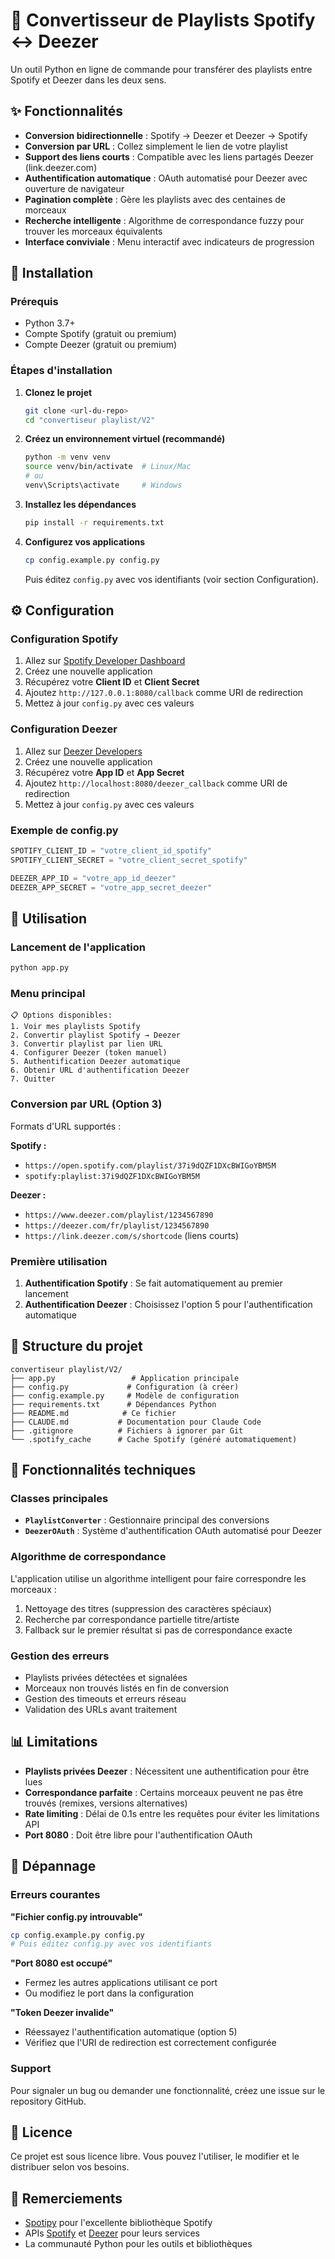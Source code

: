 # 🎵 Convertisseur de Playlists Spotify ↔ Deezer

Un outil Python en ligne de commande pour transférer des playlists entre Spotify et Deezer dans les deux sens.

## ✨ Fonctionnalités

- **Conversion bidirectionnelle** : Spotify → Deezer et Deezer → Spotify
- **Conversion par URL** : Collez simplement le lien de votre playlist
- **Support des liens courts** : Compatible avec les liens partagés Deezer (link.deezer.com)
- **Authentification automatique** : OAuth automatisé pour Deezer avec ouverture de navigateur
- **Pagination complète** : Gère les playlists avec des centaines de morceaux
- **Recherche intelligente** : Algorithme de correspondance fuzzy pour trouver les morceaux équivalents
- **Interface conviviale** : Menu interactif avec indicateurs de progression

## 🚀 Installation

### Prérequis
- Python 3.7+
- Compte Spotify (gratuit ou premium)
- Compte Deezer (gratuit ou premium)

### Étapes d'installation

1. **Clonez le projet**
   ```bash
   git clone <url-du-repo>
   cd "convertiseur playlist/V2"
   ```

2. **Créez un environnement virtuel (recommandé)**
   ```bash
   python -m venv venv
   source venv/bin/activate  # Linux/Mac
   # ou
   venv\Scripts\activate     # Windows
   ```

3. **Installez les dépendances**
   ```bash
   pip install -r requirements.txt
   ```

4. **Configurez vos applications**
   ```bash
   cp config.example.py config.py
   ```
   Puis éditez `config.py` avec vos identifiants (voir section Configuration).

## ⚙️ Configuration

### Configuration Spotify

1. Allez sur [Spotify Developer Dashboard](https://developer.spotify.com/dashboard/)
2. Créez une nouvelle application
3. Récupérez votre **Client ID** et **Client Secret**
4. Ajoutez `http://127.0.0.1:8080/callback` comme URI de redirection
5. Mettez à jour `config.py` avec ces valeurs

### Configuration Deezer

1. Allez sur [Deezer Developers](https://developers.deezer.com/)
2. Créez une nouvelle application
3. Récupérez votre **App ID** et **App Secret**
4. Ajoutez `http://localhost:8080/deezer_callback` comme URI de redirection
5. Mettez à jour `config.py` avec ces valeurs

### Exemple de config.py
```python
SPOTIFY_CLIENT_ID = "votre_client_id_spotify"
SPOTIFY_CLIENT_SECRET = "votre_client_secret_spotify"

DEEZER_APP_ID = "votre_app_id_deezer"
DEEZER_APP_SECRET = "votre_app_secret_deezer"
```

## 🎯 Utilisation

### Lancement de l'application
```bash
python app.py
```

### Menu principal
```
📋 Options disponibles:
1. Voir mes playlists Spotify
2. Convertir playlist Spotify → Deezer
3. Convertir playlist par lien URL
4. Configurer Deezer (token manuel)
5. Authentification Deezer automatique
6. Obtenir URL d'authentification Deezer
7. Quitter
```

### Conversion par URL (Option 3)

Formats d'URL supportés :

**Spotify :**
- `https://open.spotify.com/playlist/37i9dQZF1DXcBWIGoYBM5M`
- `spotify:playlist:37i9dQZF1DXcBWIGoYBM5M`

**Deezer :**
- `https://www.deezer.com/playlist/1234567890`
- `https://deezer.com/fr/playlist/1234567890`
- `https://link.deezer.com/s/shortcode` (liens courts)

### Première utilisation

1. **Authentification Spotify** : Se fait automatiquement au premier lancement
2. **Authentification Deezer** : Choisissez l'option 5 pour l'authentification automatique

## 📁 Structure du projet

```
convertiseur playlist/V2/
├── app.py                 # Application principale
├── config.py             # Configuration (à créer)
├── config.example.py     # Modèle de configuration
├── requirements.txt      # Dépendances Python
├── README.md            # Ce fichier
├── CLAUDE.md           # Documentation pour Claude Code
├── .gitignore          # Fichiers à ignorer par Git
└── .spotify_cache      # Cache Spotify (généré automatiquement)
```

## 🔧 Fonctionnalités techniques

### Classes principales

- **`PlaylistConverter`** : Gestionnaire principal des conversions
- **`DeezerOAuth`** : Système d'authentification OAuth automatisé pour Deezer

### Algorithme de correspondance

L'application utilise un algorithme intelligent pour faire correspondre les morceaux :
1. Nettoyage des titres (suppression des caractères spéciaux)
2. Recherche par correspondance partielle titre/artiste
3. Fallback sur le premier résultat si pas de correspondance exacte

### Gestion des erreurs

- Playlists privées détectées et signalées
- Morceaux non trouvés listés en fin de conversion
- Gestion des timeouts et erreurs réseau
- Validation des URLs avant traitement

## 📊 Limitations

- **Playlists privées Deezer** : Nécessitent une authentification pour être lues
- **Correspondance parfaite** : Certains morceaux peuvent ne pas être trouvés (remixes, versions alternatives)
- **Rate limiting** : Délai de 0.1s entre les requêtes pour éviter les limitations API
- **Port 8080** : Doit être libre pour l'authentification OAuth

## 🐛 Dépannage

### Erreurs courantes

**"Fichier config.py introuvable"**
```bash
cp config.example.py config.py
# Puis éditez config.py avec vos identifiants
```

**"Port 8080 est occupé"**
- Fermez les autres applications utilisant ce port
- Ou modifiez le port dans la configuration

**"Token Deezer invalide"**
- Réessayez l'authentification automatique (option 5)
- Vérifiez que l'URI de redirection est correctement configurée

### Support

Pour signaler un bug ou demander une fonctionnalité, créez une issue sur le repository GitHub.

## 📝 Licence

Ce projet est sous licence libre. Vous pouvez l'utiliser, le modifier et le distribuer selon vos besoins.

## 🙏 Remerciements

- [Spotipy](https://spotipy.readthedocs.io/) pour l'excellente bibliothèque Spotify
- APIs [Spotify](https://developer.spotify.com/) et [Deezer](https://developers.deezer.com/) pour leurs services
- La communauté Python pour les outils et bibliothèques
